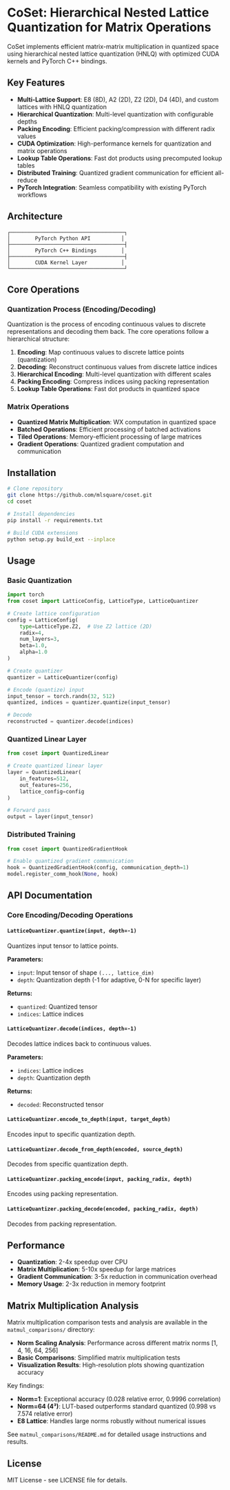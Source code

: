 # CoSet: Hierarchical Nested Lattice Quantization for Matrix Operations

CoSet implements efficient matrix-matrix multiplication in quantized space using hierarchical nested lattice quantization (HNLQ) with optimized CUDA kernels and PyTorch C++ bindings.

## Key Features

- **Multi-Lattice Support**: E8 (8D), A2 (2D), Z2 (2D), D4 (4D), and custom lattices with HNLQ quantization
- **Hierarchical Quantization**: Multi-level quantization with configurable depths
- **Packing Encoding**: Efficient packing/compression with different radix values
- **CUDA Optimization**: High-performance kernels for quantization and matrix operations
- **Lookup Table Operations**: Fast dot products using precomputed lookup tables
- **Distributed Training**: Quantized gradient communication for efficient all-reduce
- **PyTorch Integration**: Seamless compatibility with existing PyTorch workflows

## Architecture

```
┌─────────────────────────────────────┐
│        PyTorch Python API          │
├─────────────────────────────────────┤
│        PyTorch C++ Bindings        │
├─────────────────────────────────────┤
│        CUDA Kernel Layer           │
└─────────────────────────────────────┘
```

## Core Operations

### Quantization Process (Encoding/Decoding)

Quantization is the process of encoding continuous values to discrete representations and decoding them back. The core operations follow a hierarchical structure:

1. **Encoding**: Map continuous values to discrete lattice points (quantization)
2. **Decoding**: Reconstruct continuous values from discrete lattice indices
3. **Hierarchical Encoding**: Multi-level quantization with different scales
4. **Packing Encoding**: Compress indices using packing representation
5. **Lookup Table Operations**: Fast dot products in quantized space

### Matrix Operations

- **Quantized Matrix Multiplication**: WX computation in quantized space
- **Batched Operations**: Efficient processing of batched activations
- **Tiled Operations**: Memory-efficient processing of large matrices
- **Gradient Operations**: Quantized gradient computation and communication

## Installation

```bash
# Clone repository
git clone https://github.com/mlsquare/coset.git
cd coset

# Install dependencies
pip install -r requirements.txt

# Build CUDA extensions
python setup.py build_ext --inplace
```

## Usage

### Basic Quantization

```python
import torch
from coset import LatticeConfig, LatticeType, LatticeQuantizer

# Create lattice configuration
config = LatticeConfig(
    type=LatticeType.Z2,  # Use Z2 lattice (2D)
    radix=4,
    num_layers=3,
    beta=1.0,
    alpha=1.0
)

# Create quantizer
quantizer = LatticeQuantizer(config)

# Encode (quantize) input
input_tensor = torch.randn(32, 512)
quantized, indices = quantizer.quantize(input_tensor)

# Decode
reconstructed = quantizer.decode(indices)
```

### Quantized Linear Layer

```python
from coset import QuantizedLinear

# Create quantized linear layer
layer = QuantizedLinear(
    in_features=512,
    out_features=256,
    lattice_config=config
)

# Forward pass
output = layer(input_tensor)
```

### Distributed Training

```python
from coset import QuantizedGradientHook

# Enable quantized gradient communication
hook = QuantizedGradientHook(config, communication_depth=1)
model.register_comm_hook(None, hook)
```

## API Documentation

### Core Encoding/Decoding Operations

#### `LatticeQuantizer.quantize(input, depth=-1)`
Quantizes input tensor to lattice points.

**Parameters:**
- `input`: Input tensor of shape `(..., lattice_dim)`
- `depth`: Quantization depth (-1 for adaptive, 0-N for specific layer)

**Returns:**
- `quantized`: Quantized tensor
- `indices`: Lattice indices

#### `LatticeQuantizer.decode(indices, depth=-1)`
Decodes lattice indices back to continuous values.

**Parameters:**
- `indices`: Lattice indices
- `depth`: Quantization depth

**Returns:**
- `decoded`: Reconstructed tensor

#### `LatticeQuantizer.encode_to_depth(input, target_depth)`
Encodes input to specific quantization depth.

#### `LatticeQuantizer.decode_from_depth(encoded, source_depth)`
Decodes from specific quantization depth.

#### `LatticeQuantizer.packing_encode(input, packing_radix, depth)`
Encodes using packing representation.

#### `LatticeQuantizer.packing_decode(encoded, packing_radix, depth)`
Decodes from packing representation.

## Performance

- **Quantization**: 2-4x speedup over CPU
- **Matrix Multiplication**: 5-10x speedup for large matrices
- **Gradient Communication**: 3-5x reduction in communication overhead
- **Memory Usage**: 2-3x reduction in memory footprint

## Matrix Multiplication Analysis

Matrix multiplication comparison tests and analysis are available in the `matmul_comparisons/` directory:

- **Norm Scaling Analysis**: Performance across different matrix norms [1, 4, 16, 64, 256]
- **Basic Comparisons**: Simplified matrix multiplication tests
- **Visualization Results**: High-resolution plots showing quantization accuracy

Key findings:
- **Norm=1**: Exceptional accuracy (0.028 relative error, 0.9996 correlation)
- **Norm=64 (4³)**: LUT-based outperforms standard quantized (0.998 vs 7.574 relative error)
- **E8 Lattice**: Handles large norms robustly without numerical issues

See `matmul_comparisons/README.md` for detailed usage instructions and results.

## License

MIT License - see LICENSE file for details.
